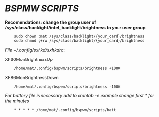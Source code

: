 # _**BSPMW SCRIPTS**_


**Recomendations: change the group user of /sys/class/backlight/intel_backlight/brightness to your user group**

        sudo chown :mat /sys/class/backlight/{your_card}/brightness
        sudo chmod g+rw /sys/class/backlight/{your_card}/brightness
        
_File ~/.config/sxhkd/sxhkdrc_:

XF86MonBrightnessUp

        /home/mat/.config/bspwm/scripts/brightness +1000

XF86MonBrightnessDown

        /home/mat/.config/bspwm/scripts/brightness -1000


_For battery file is necessary add to crontab -e
example change first * for the minutes_

        * * * * * /home/mat/.config/bspwm/scripts/batt
        
